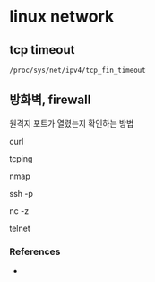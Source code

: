 # linux network

## tcp timeout
```
/proc/sys/net/ipv4/tcp_fin_timeout
```

## 방화벽, firewall
원격지 포트가 열렸는지 확인하는 방법

curl

tcping

nmap

ssh -p

nc -z

telnet

### References
* [](https://www.facebook.com/hnki0104/posts/2679641605489629)
